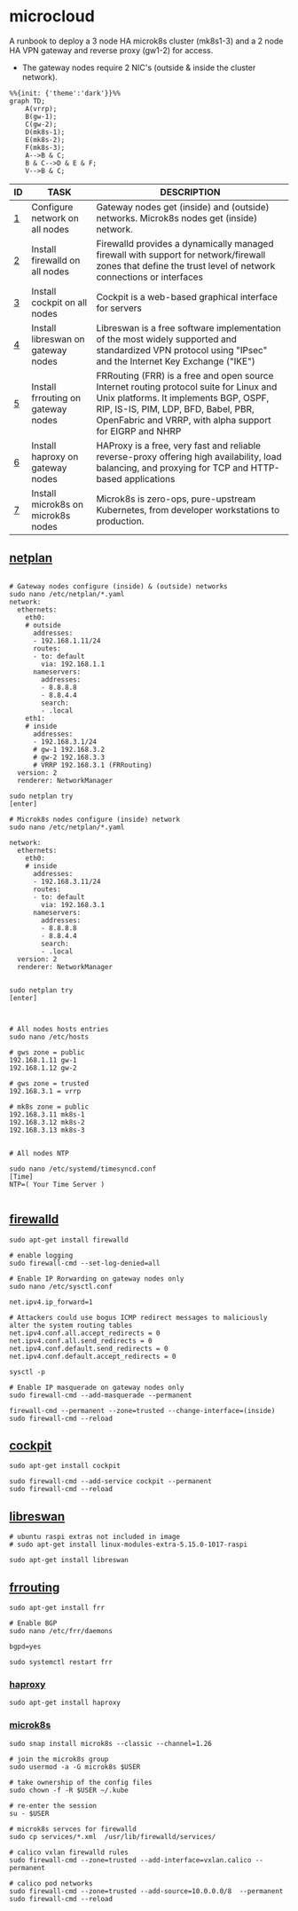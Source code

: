 # **microcloud**
A runbook to deploy a 3 node HA microk8s cluster (mk8s1-3) and a 2 node HA VPN gateway and reverse proxy (gw1-2) for access.
* The gateway nodes require 2 NIC's (outside & inside the cluster network).

```mermaid
%%{init: {'theme':'dark'}}%%
graph TD;
    A(vrrp);
    B(gw-1);
    C(gw-2);
    D(mk8s-1);
    E(mk8s-2);
    F(mk8s-3);
    A-->B & C;
    B & C-->D & E & F;
    V-->B & C;
```

| ID  | TASK | DESCRIPTION | 
| --- | ---- | ----------- |
| [1](#netplan) | Configure network on all nodes | Gateway nodes get (inside) and (outside) networks. Microk8s nodes get (inside) network.
| [2](#firewalld) | Install firewalld on all nodes | Firewalld provides a dynamically managed firewall with support for network/firewall zones that define the trust level of network connections or interfaces | 
| [3](#cockpit) | Install cockpit on all nodes | Cockpit is a web-based graphical interface for servers | 
| [4](#libreswan) | Install libreswan on gateway nodes | Libreswan is a free software implementation of the most widely supported and standardized VPN protocol using "IPsec" and the Internet Key Exchange ("IKE") | 
| [5](#frrouting) | Install frrouting on gateway nodes | FRRouting (FRR) is a free and open source Internet routing protocol suite for Linux and Unix platforms. It implements BGP, OSPF, RIP, IS-IS, PIM, LDP, BFD, Babel, PBR, OpenFabric and VRRP, with alpha support for EIGRP and NHRP |
| [6](#haproxy) | Install haproxy on gateway nodes | HAProxy is a free, very fast and reliable reverse-proxy offering high availability, load balancing, and proxying for TCP and HTTP-based applications |
| [7](#microk8s) | Install microk8s on microk8s nodes | Microk8s is zero-ops, pure-upstream Kubernetes, from developer workstations to production. |

## [netplan](https://netplan.io/)
```shell

# Gateway nodes configure (inside) & (outside) networks
sudo nano /etc/netplan/*.yaml
network:
  ethernets:
    eth0:
    # outside
      addresses:
      - 192.168.1.11/24
      routes:
      - to: default
        via: 192.168.1.1
      nameservers:
        addresses:
        - 8.8.8.8
        - 8.8.4.4
        search:
        - .local
    eth1:
    # inside
      addresses:
      - 192.168.3.1/24
      # gw-1 192.168.3.2
      # gw-2 192.168.3.3
      # VRRP 192.168.3.1 (FRRouting)
  version: 2
  renderer: NetworkManager
  
sudo netplan try
[enter]

# Microk8s nodes configure (inside) network
sudo nano /etc/netplan/*.yaml

network:
  ethernets:
    eth0:
    # inside 
      addresses:
      - 192.168.3.11/24
      routes:
      - to: default
        via: 192.168.3.1
      nameservers:
        addresses:
        - 8.8.8.8
        - 8.8.4.4
        search:
        - .local
  version: 2
  renderer: NetworkManager
  
  
sudo netplan try
[enter]



# All nodes hosts entries
sudo nano /etc/hosts

# gws zone = public
192.168.1.11 gw-1
192.168.1.12 gw-2

# gws zone = trusted 
192.168.3.1 = vrrp

# mk8s zone = public
192.168.3.11 mk8s-1
192.168.3.12 mk8s-2
192.168.3.13 mk8s-3


# All nodes NTP

sudo nano /etc/systemd/timesyncd.conf
[Time]
NTP=( Your Time Server )


```
## [firewalld](https://firewalld.org/)
```shell
sudo apt-get install firewalld

# enable logging
sudo firewall-cmd --set-log-denied=all

# Enable IP Rorwarding on gateway nodes only
sudo nano /etc/sysctl.conf

net.ipv4.ip_forward=1

# Attackers could use bogus ICMP redirect messages to maliciously alter the system routing tables
net.ipv4.conf.all.accept_redirects = 0
net.ipv4.conf.all.send_redirects = 0
net.ipv4.conf.default.send_redirects = 0
net.ipv4.conf.default.accept_redirects = 0

sysctl -p

# Enable IP masquerade on gateway nodes only
sudo firewall-cmd --add-masquerade --permanent

firewall-cmd --permanent --zone=trusted --change-interface=(inside)
sudo firewall-cmd --reload
```
## [cockpit](https://cockpit-project.org/)
```shell
sudo apt-get install cockpit

sudo firewall-cmd --add-service cockpit --permanent
sudo firewall-cmd --reload
```
## [libreswan](https://libreswan.org/)
```shell
# ubuntu raspi extras not included in image
# sudo apt-get install linux-modules-extra-5.15.0-1017-raspi

sudo apt-get install libreswan
```
## [frrouting](https://frrouting.org/)
```shell
sudo apt-get install frr

# Enable BGP
sudo nano /etc/frr/daemons

bgpd=yes

sudo systemctl restart frr
```
### [haproxy](https://www.haproxy.org/)
```shell
sudo apt-get install haproxy
```
### [microk8s](https://microk8s.io/docs/getting-started)
```shell
sudo snap install microk8s --classic --channel=1.26

# join the microk8s group
sudo usermod -a -G microk8s $USER

# take ownership of the config files
sudo chown -f -R $USER ~/.kube

# re-enter the session
su - $USER

# microk8s servces for firewalld
sudo cp services/*.xml  /usr/lib/firewalld/services/ 

# calico vxlan firewalld rules
sudo firewall-cmd --zone=trusted --add-interface=vxlan.calico --permanent

# calico pod networks
sudo firewall-cmd --zone=trusted --add-source=10.0.0.0/8  --permanent 
sudo firewall-cmd --reload
```

